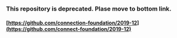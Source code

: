 ### This repository is deprecated. Plase move to bottom link.
#### [https://github.com/connection-foundation/2019-12](https://github.com/connect-foundation/2019-12)

